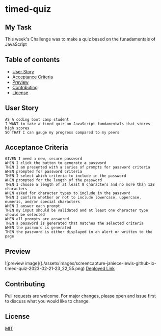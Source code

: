# timed-quiz

## My Task

This week's Challenge was to make a quiz based on the funadamentals of JavaScript

## Table of contents

- [User Story](#userstory)
- [Acceptance Criteria](#AcceptanceCriteria)
- [Preview](#preview)
- [Contributing](#contributing)
- [License](#license)





## User Story

```
AS A coding boot camp student
I WANT to take a timed quiz on JavaScript fundamentals that stores high scores
SO THAT I can gauge my progress compared to my peers

```

## Acceptance Criteria

```
GIVEN I need a new, secure password
WHEN I click the button to generate a password
THEN I am presented with a series of prompts for password criteria
WHEN prompted for password criteria
THEN I select which criteria to include in the password
WHEN prompted for the length of the password
THEN I choose a length of at least 8 characters and no more than 128 characters
WHEN asked for character types to include in the password
THEN I confirm whether or not to include lowercase, uppercase, numeric, and/or special characters
WHEN I answer each prompt
THEN my input should be validated and at least one character type should be selected
WHEN all prompts are answered
THEN a password is generated that matches the selected criteria
WHEN the password is generated
THEN the password is either displayed in an alert or written to the page
```


## Preview
![preview image]((./assets/images/screencapture-janiece-lewis-github-io-timed-quiz-2023-02-21-23_22_55.png)
[Deployed Link](https://janiece-lewis.github.io/timed-quiz/)

## Contributing
Pull requests are welcome. For major changes, please open and issue first to discuss what you would like to change.


## License
[MIT](https://choosealicense.com/licenses/mit/)
